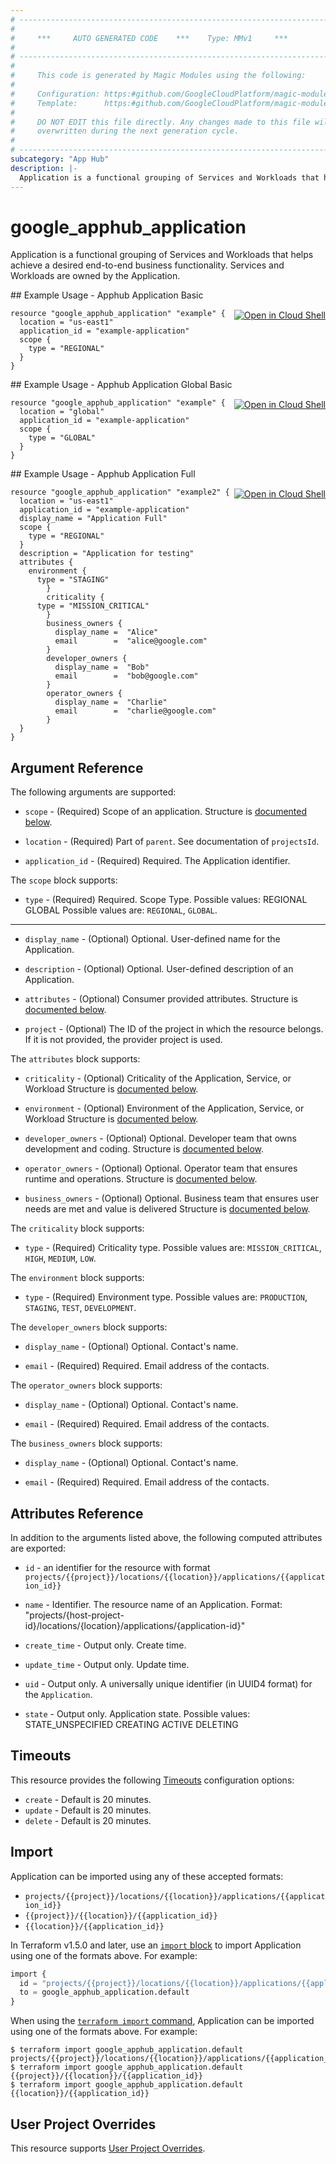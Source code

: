 ```yaml
---
# ----------------------------------------------------------------------------
#
#     ***     AUTO GENERATED CODE    ***    Type: MMv1     ***
#
# ----------------------------------------------------------------------------
#
#     This code is generated by Magic Modules using the following:
#
#     Configuration: https:#github.com/GoogleCloudPlatform/magic-modules/tree/main/mmv1/products/apphub/Application.yaml
#     Template:      https:#github.com/GoogleCloudPlatform/magic-modules/tree/main/mmv1/templates/terraform/resource.html.markdown.tmpl
#
#     DO NOT EDIT this file directly. Any changes made to this file will be
#     overwritten during the next generation cycle.
#
# ----------------------------------------------------------------------------
subcategory: "App Hub"
description: |-
  Application is a functional grouping of Services and Workloads that helps achieve a desired end-to-end business functionality.
---
```


# google_apphub_application

Application is a functional grouping of Services and Workloads that helps achieve a desired end-to-end business functionality. Services and Workloads are owned by the Application.



<div class = "oics-button" style="float: right; margin: 0 0 -15px">
  <a href="https://console.cloud.google.com/cloudshell/open?cloudshell_git_repo=https%3A%2F%2Fgithub.com%2Fterraform-google-modules%2Fdocs-examples.git&cloudshell_image=gcr.io%2Fcloudshell-images%2Fcloudshell%3Alatest&cloudshell_print=.%2Fmotd&cloudshell_tutorial=.%2Ftutorial.md&cloudshell_working_dir=apphub_application_basic&open_in_editor=main.tf" target="_blank">
    <img alt="Open in Cloud Shell" src="//gstatic.com/cloudssh/images/open-btn.svg" style="max-height: 44px; margin: 32px auto; max-width: 100%;">
  </a>
</div>
## Example Usage - Apphub Application Basic


```hcl
resource "google_apphub_application" "example" {
  location = "us-east1"
  application_id = "example-application"
  scope {
    type = "REGIONAL"
  }
}
```
<div class = "oics-button" style="float: right; margin: 0 0 -15px">
  <a href="https://console.cloud.google.com/cloudshell/open?cloudshell_git_repo=https%3A%2F%2Fgithub.com%2Fterraform-google-modules%2Fdocs-examples.git&cloudshell_image=gcr.io%2Fcloudshell-images%2Fcloudshell%3Alatest&cloudshell_print=.%2Fmotd&cloudshell_tutorial=.%2Ftutorial.md&cloudshell_working_dir=apphub_application_global_basic&open_in_editor=main.tf" target="_blank">
    <img alt="Open in Cloud Shell" src="//gstatic.com/cloudssh/images/open-btn.svg" style="max-height: 44px; margin: 32px auto; max-width: 100%;">
  </a>
</div>
## Example Usage - Apphub Application Global Basic


```hcl
resource "google_apphub_application" "example" {
  location = "global"
  application_id = "example-application"
  scope {
    type = "GLOBAL"
  }
}
```
<div class = "oics-button" style="float: right; margin: 0 0 -15px">
  <a href="https://console.cloud.google.com/cloudshell/open?cloudshell_git_repo=https%3A%2F%2Fgithub.com%2Fterraform-google-modules%2Fdocs-examples.git&cloudshell_image=gcr.io%2Fcloudshell-images%2Fcloudshell%3Alatest&cloudshell_print=.%2Fmotd&cloudshell_tutorial=.%2Ftutorial.md&cloudshell_working_dir=apphub_application_full&open_in_editor=main.tf" target="_blank">
    <img alt="Open in Cloud Shell" src="//gstatic.com/cloudssh/images/open-btn.svg" style="max-height: 44px; margin: 32px auto; max-width: 100%;">
  </a>
</div>
## Example Usage - Apphub Application Full


```hcl
resource "google_apphub_application" "example2" {
  location = "us-east1"
  application_id = "example-application"
  display_name = "Application Full"
  scope {
    type = "REGIONAL"
  }
  description = "Application for testing"
  attributes {
    environment {
      type = "STAGING"
		}
		criticality {  
      type = "MISSION_CRITICAL"
		}
		business_owners {
		  display_name =  "Alice"
		  email        =  "alice@google.com"
		}
		developer_owners {
		  display_name =  "Bob"
		  email        =  "bob@google.com"
		}
		operator_owners {
		  display_name =  "Charlie"
		  email        =  "charlie@google.com"
		}
  }
}
```

## Argument Reference

The following arguments are supported:


* `scope` -
  (Required)
  Scope of an application.
  Structure is [documented below](#nested_scope).

* `location` -
  (Required)
  Part of `parent`. See documentation of `projectsId`.

* `application_id` -
  (Required)
  Required. The Application identifier.


<a name="nested_scope"></a>The `scope` block supports:

* `type` -
  (Required)
  Required. Scope Type. 
   Possible values:
  REGIONAL
  GLOBAL
  Possible values are: `REGIONAL`, `GLOBAL`.

- - -


* `display_name` -
  (Optional)
  Optional. User-defined name for the Application.

* `description` -
  (Optional)
  Optional. User-defined description of an Application.

* `attributes` -
  (Optional)
  Consumer provided attributes.
  Structure is [documented below](#nested_attributes).

* `project` - (Optional) The ID of the project in which the resource belongs.
    If it is not provided, the provider project is used.


<a name="nested_attributes"></a>The `attributes` block supports:

* `criticality` -
  (Optional)
  Criticality of the Application, Service, or Workload
  Structure is [documented below](#nested_attributes_criticality).

* `environment` -
  (Optional)
  Environment of the Application, Service, or Workload
  Structure is [documented below](#nested_attributes_environment).

* `developer_owners` -
  (Optional)
  Optional. Developer team that owns development and coding.
  Structure is [documented below](#nested_attributes_developer_owners).

* `operator_owners` -
  (Optional)
  Optional. Operator team that ensures runtime and operations.
  Structure is [documented below](#nested_attributes_operator_owners).

* `business_owners` -
  (Optional)
  Optional. Business team that ensures user needs are met and value is delivered
  Structure is [documented below](#nested_attributes_business_owners).


<a name="nested_attributes_criticality"></a>The `criticality` block supports:

* `type` -
  (Required)
  Criticality type.
  Possible values are: `MISSION_CRITICAL`, `HIGH`, `MEDIUM`, `LOW`.

<a name="nested_attributes_environment"></a>The `environment` block supports:

* `type` -
  (Required)
  Environment type.
  Possible values are: `PRODUCTION`, `STAGING`, `TEST`, `DEVELOPMENT`.

<a name="nested_attributes_developer_owners"></a>The `developer_owners` block supports:

* `display_name` -
  (Optional)
  Optional. Contact's name.

* `email` -
  (Required)
  Required. Email address of the contacts.

<a name="nested_attributes_operator_owners"></a>The `operator_owners` block supports:

* `display_name` -
  (Optional)
  Optional. Contact's name.

* `email` -
  (Required)
  Required. Email address of the contacts.

<a name="nested_attributes_business_owners"></a>The `business_owners` block supports:

* `display_name` -
  (Optional)
  Optional. Contact's name.

* `email` -
  (Required)
  Required. Email address of the contacts.

## Attributes Reference

In addition to the arguments listed above, the following computed attributes are exported:

* `id` - an identifier for the resource with format `projects/{{project}}/locations/{{location}}/applications/{{application_id}}`

* `name` -
  Identifier. The resource name of an Application. Format:
  "projects/{host-project-id}/locations/{location}/applications/{application-id}"

* `create_time` -
  Output only. Create time.

* `update_time` -
  Output only. Update time.

* `uid` -
  Output only. A universally unique identifier (in UUID4 format) for the `Application`.

* `state` -
  Output only. Application state. 
   Possible values:
   STATE_UNSPECIFIED
  CREATING
  ACTIVE
  DELETING


## Timeouts

This resource provides the following
[Timeouts](https://developer.hashicorp.com/terraform/plugin/sdkv2/resources/retries-and-customizable-timeouts) configuration options:

- `create` - Default is 20 minutes.
- `update` - Default is 20 minutes.
- `delete` - Default is 20 minutes.

## Import


Application can be imported using any of these accepted formats:

* `projects/{{project}}/locations/{{location}}/applications/{{application_id}}`
* `{{project}}/{{location}}/{{application_id}}`
* `{{location}}/{{application_id}}`


In Terraform v1.5.0 and later, use an [`import` block](https://developer.hashicorp.com/terraform/language/import) to import Application using one of the formats above. For example:

```tf
import {
  id = "projects/{{project}}/locations/{{location}}/applications/{{application_id}}"
  to = google_apphub_application.default
}
```

When using the [`terraform import` command](https://developer.hashicorp.com/terraform/cli/commands/import), Application can be imported using one of the formats above. For example:

```
$ terraform import google_apphub_application.default projects/{{project}}/locations/{{location}}/applications/{{application_id}}
$ terraform import google_apphub_application.default {{project}}/{{location}}/{{application_id}}
$ terraform import google_apphub_application.default {{location}}/{{application_id}}
```

## User Project Overrides

This resource supports [User Project Overrides](https://registry.terraform.io/providers/hashicorp/google/latest/docs/guides/provider_reference#user_project_override).
